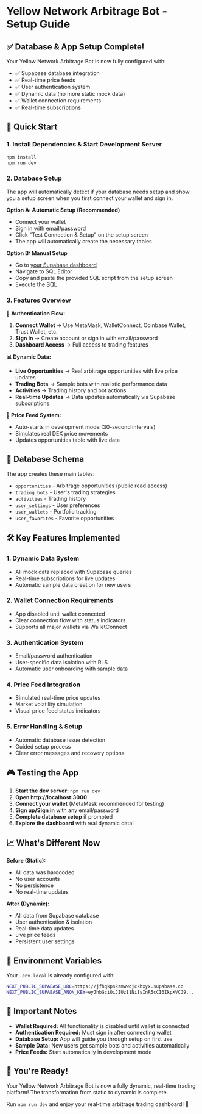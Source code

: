 # Yellow Network Arbitrage Bot - Setup Guide

## ✅ Database & App Setup Complete!

Your Yellow Network Arbitrage Bot is now fully configured with:
- ✅ Supabase database integration
- ✅ Real-time price feeds
- ✅ User authentication system
- ✅ Dynamic data (no more static mock data)
- ✅ Wallet connection requirements
- ✅ Real-time subscriptions

## 🚀 Quick Start

### 1. Install Dependencies & Start Development Server

```bash
npm install
npm run dev
```

### 2. Database Setup

The app will automatically detect if your database needs setup and show you a setup screen when you first connect your wallet and sign in.

**Option A: Automatic Setup (Recommended)**
- Connect your wallet
- Sign in with email/password
- Click "Test Connection & Setup" on the setup screen
- The app will automatically create the necessary tables

**Option B: Manual Setup**
- Go to [your Supabase dashboard](https://supabase.com/dashboard)
- Navigate to SQL Editor
- Copy and paste the provided SQL script from the setup screen
- Execute the SQL

### 3. Features Overview

**🔐 Authentication Flow:**
1. **Connect Wallet** → Use MetaMask, WalletConnect, Coinbase Wallet, Trust Wallet, etc.
2. **Sign In** → Create account or sign in with email/password
3. **Dashboard Access** → Full access to trading features

**📊 Dynamic Data:**
- **Live Opportunities** → Real arbitrage opportunities with live price updates
- **Trading Bots** → Sample bots with realistic performance data
- **Activities** → Trading history and bot actions
- **Real-time Updates** → Data updates automatically via Supabase subscriptions

**🔄 Price Feed System:**
- Auto-starts in development mode (30-second intervals)
- Simulates real DEX price movements
- Updates opportunities table with live data

## 🎯 Database Schema

The app creates these main tables:
- `opportunities` - Arbitrage opportunities (public read access)
- `trading_bots` - User's trading strategies
- `activities` - Trading history
- `user_settings` - User preferences
- `user_wallets` - Portfolio tracking
- `user_favorites` - Favorite opportunities

## 🛠️ Key Features Implemented

### 1. **Dynamic Data System**
- All mock data replaced with Supabase queries
- Real-time subscriptions for live updates
- Automatic sample data creation for new users

### 2. **Wallet Connection Requirements**
- App disabled until wallet connected
- Clear connection flow with status indicators
- Supports all major wallets via WalletConnect

### 3. **Authentication System**
- Email/password authentication
- User-specific data isolation with RLS
- Automatic user onboarding with sample data

### 4. **Price Feed Integration**
- Simulated real-time price updates
- Market volatility simulation
- Visual price feed status indicators

### 5. **Error Handling & Setup**
- Automatic database issue detection
- Guided setup process
- Clear error messages and recovery options

## 🎮 Testing the App

1. **Start the dev server:** `npm run dev`
2. **Open http://localhost:3000**
3. **Connect your wallet** (MetaMask recommended for testing)
4. **Sign up/Sign in** with any email/password
5. **Complete database setup** if prompted
6. **Explore the dashboard** with real dynamic data!

## 📈 What's Different Now

**Before (Static):**
- All data was hardcoded
- No user accounts
- No persistence
- No real-time updates

**After (Dynamic):**
- All data from Supabase database
- User authentication & isolation
- Real-time data updates
- Live price feeds
- Persistent user settings

## 🔧 Environment Variables

Your `.env.local` is already configured with:
```bash
NEXT_PUBLIC_SUPABASE_URL=https://jfhqkpskzmwwojckhxyx.supabase.co
NEXT_PUBLIC_SUPABASE_ANON_KEY=eyJhbGciOiJIUzI1NiIsInR5cCI6IkpXVCJ9...
```

## 🚨 Important Notes

- **Wallet Required:** All functionality is disabled until wallet is connected
- **Authentication Required:** Must sign in after connecting wallet
- **Database Setup:** App will guide you through setup on first use
- **Sample Data:** New users get sample bots and activities automatically
- **Price Feeds:** Start automatically in development mode

## 🎉 You're Ready!

Your Yellow Network Arbitrage Bot is now a fully dynamic, real-time trading platform! The transformation from static to dynamic is complete.

Run `npm run dev` and enjoy your real-time arbitrage trading dashboard! 🚀